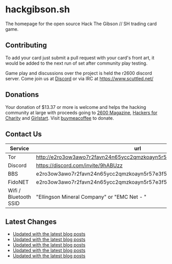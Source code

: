 # hackgibson.sh
The homepage for the open source Hack The Gibson // SH trading card game.


## Contributing

To add your card just submit a pull request with your card's front art, it would be added to the next run of set after community play testing.

Game play and discussions over the project is held the r2600 discord server. Come join us at [Discord](https://discord.com/invite/9hABUzz) or via IRC at https://www.scuttled.net/


## Donations

Your donation of $13.37 or more is welcome and helps the hacking community at large with proceeds going to [2600 Magazine](https://2600.com/), [Hackers for Charity](https://hackersforcharity.org) and [Girlstart](https://girlstart.org).  Visit [buymeacoffee](https://www.buymeacoffee.com/hackgibson.sh) to donate.


## Contact Us

Service | url
-|-
Tor | http://e2ro3ow3awo7r2favn24n65ycc2qmzkoayn5r57e3f56nvjwdcgg32ad.onion
Discord | https://discord.com/invite/9hABUzz
BBS | e2ro3ow3awo7r2favn24n65ycc2qmzkoayn5r57e3f56nvjwdcgg32ad.onion:23
FidoNET | e2ro3ow3awo7r2favn24n65ycc2qmzkoayn5r57e3f56nvjwdcgg32ad.onion:24554
Wifi / Bluetooth SSID | "Ellingson Mineral Company" or "EMC Net - <fidonet address>"

## Latest Changes
<!-- BLOG-POST-LIST:START -->
- [Updated with the latest blog posts](https://github.com/DFW2600/hackgibson.sh/commit/6eba58c7b7202dc7e1ecfa70b4bc2554ebf8a140)
- [Updated with the latest blog posts](https://github.com/DFW2600/hackgibson.sh/commit/9b88d0ebd6dae9a4d17fab7b4bf82187d042c757)
- [Updated with the latest blog posts](https://github.com/DFW2600/hackgibson.sh/commit/1cf7af5a7d415df2d46ffd61a48d5b5a83ac72cd)
- [Updated with the latest blog posts](https://github.com/DFW2600/hackgibson.sh/commit/1fab438cc3c6d13cbeac043055828f9d7ef5e5f4)
- [Updated with the latest blog posts](https://github.com/DFW2600/hackgibson.sh/commit/81ef6123f478e5cac639129ed05fc9d324242b90)
<!-- BLOG-POST-LIST:END -->
